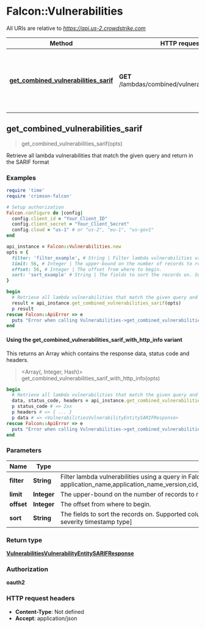 # Falcon::Vulnerabilities

All URIs are relative to *https://api.us-2.crowdstrike.com*

| Method | HTTP request | Description |
| ------ | ------------ | ----------- |
| [**get_combined_vulnerabilities_sarif**](Vulnerabilities.md#get_combined_vulnerabilities_sarif) | **GET** /lambdas/combined/vulnerabilities/sarif/v1 | Retrieve all lambda vulnerabilities that match the given query and return in the SARIF format |


## get_combined_vulnerabilities_sarif

> <VulnerabilitiesVulnerabilityEntitySARIFResponse> get_combined_vulnerabilities_sarif(opts)

Retrieve all lambda vulnerabilities that match the given query and return in the SARIF format

### Examples

```ruby
require 'time'
require 'crimson-falcon'

# Setup authorization
Falcon.configure do |config|
  config.client_id = "Your_Client_ID"
  config.client_secret = "Your_Client_Secret"
  config.cloud = "us-1" # or "us-2", "eu-1", "us-gov1"
end

api_instance = Falcon::Vulnerabilities.new
opts = {
  filter: 'filter_example', # String | Filter lambda vulnerabilities using a query in Falcon Query Language (FQL).Supported filters:  application_name,application_name_version,cid,cloud_account_id,cloud_account_name,cloud_provider,cve_id,cvss_base_score,exprt_rating,first_seen_timestamp,function_name,function_resource_id,is_supported,is_valid_asset_id,layer,region,runtime,severity,timestamp,type
  limit: 56, # Integer | The upper-bound on the number of records to retrieve.
  offset: 56, # Integer | The offset from where to begin.
  sort: 'sort_example' # String | The fields to sort the records on. Supported columns:  [application_name application_name_version cid cloud_account_id cloud_account_name cloud_provider cve_id cvss_base_score exprt_rating first_seen_timestamp function_resource_id is_supported layer region runtime severity timestamp type]
}

begin
  # Retrieve all lambda vulnerabilities that match the given query and return in the SARIF format
  result = api_instance.get_combined_vulnerabilities_sarif(opts)
  p result
rescue Falcon::ApiError => e
  puts "Error when calling Vulnerabilities->get_combined_vulnerabilities_sarif: #{e}"
end
```

#### Using the get_combined_vulnerabilities_sarif_with_http_info variant

This returns an Array which contains the response data, status code and headers.

> <Array(<VulnerabilitiesVulnerabilityEntitySARIFResponse>, Integer, Hash)> get_combined_vulnerabilities_sarif_with_http_info(opts)

```ruby
begin
  # Retrieve all lambda vulnerabilities that match the given query and return in the SARIF format
  data, status_code, headers = api_instance.get_combined_vulnerabilities_sarif_with_http_info(opts)
  p status_code # => 2xx
  p headers # => { ... }
  p data # => <VulnerabilitiesVulnerabilityEntitySARIFResponse>
rescue Falcon::ApiError => e
  puts "Error when calling Vulnerabilities->get_combined_vulnerabilities_sarif_with_http_info: #{e}"
end
```

### Parameters

| Name | Type | Description | Notes |
| ---- | ---- | ----------- | ----- |
| **filter** | **String** | Filter lambda vulnerabilities using a query in Falcon Query Language (FQL).Supported filters:  application_name,application_name_version,cid,cloud_account_id,cloud_account_name,cloud_provider,cve_id,cvss_base_score,exprt_rating,first_seen_timestamp,function_name,function_resource_id,is_supported,is_valid_asset_id,layer,region,runtime,severity,timestamp,type | [optional] |
| **limit** | **Integer** | The upper-bound on the number of records to retrieve. | [optional] |
| **offset** | **Integer** | The offset from where to begin. | [optional] |
| **sort** | **String** | The fields to sort the records on. Supported columns:  [application_name application_name_version cid cloud_account_id cloud_account_name cloud_provider cve_id cvss_base_score exprt_rating first_seen_timestamp function_resource_id is_supported layer region runtime severity timestamp type] | [optional] |

### Return type

[**VulnerabilitiesVulnerabilityEntitySARIFResponse**](VulnerabilitiesVulnerabilityEntitySARIFResponse.md)

### Authorization

**oauth2**

### HTTP request headers

- **Content-Type**: Not defined
- **Accept**: application/json

